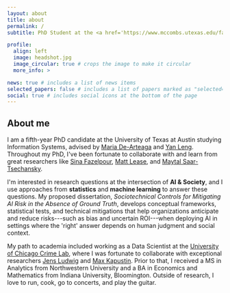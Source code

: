 ```yaml
---
layout: about
title: about
permalink: /
subtitle: PhD Student at the <a href='https://www.mccombs.utexas.edu/faculty-research/departments/irom/'>University of Texas at Austin</a>.

profile:
  align: left
  image: headshot.jpg
  image_circular: true # crops the image to make it circular
  more_info: >

news: true # includes a list of news items
selected_papers: false # includes a list of papers marked as "selected={true}"
social: true # includes social icons at the bottom of the page
---
```


## About me  

I am a fifth-year PhD candidate at the University of Texas at Austin studying Information Systems, advised by [Maria De-Arteaga](https://mariadearteaga.com/) and [Yan Leng](https://yleng.github.io/www/). Throughout my PhD, I've been fortunate to collaborate with and learn from great researchers like [Sina Fazelpour](https://cssh.northeastern.edu/faculty/sina-fazelpour/), [Matt Lease](https://mattlease.com/), and [Maytal Saar-Tsechansky](https://www.maytals.com/).  

I'm interested in research questions at the intersection of **AI & Society**, and I use approaches from **statistics** and **machine learning** to answer these questions. My proposed dissertation, *Sociotechnical Controls for Mitigating AI Risk in the Absence of Ground Truth*, develops conceptual frameworks, statistical tests, and technical mitigations that help organizations anticipate and reduce risks---such as bias and uncertain ROI---when deploying AI in settings where the 'right' answer depends on human judgment and social context.

My path to academia included working as a Data Scientist at the [University of Chicago Crime Lab](https://crimelab.uchicago.edu/), where I was fortunate to collaborate with exceptional researchers [Jens Ludwig](https://harris.uchicago.edu/directory/jens-ludwig) and [Max Kapustin](https://www.maxkapustin.com/). Prior to that, I received a MS in Analytics from Northwestern University and a BA in Economics and Mathematics from Indiana University, Bloomington. Outside of research, I love to run, cook, go to concerts, and play the guitar.
